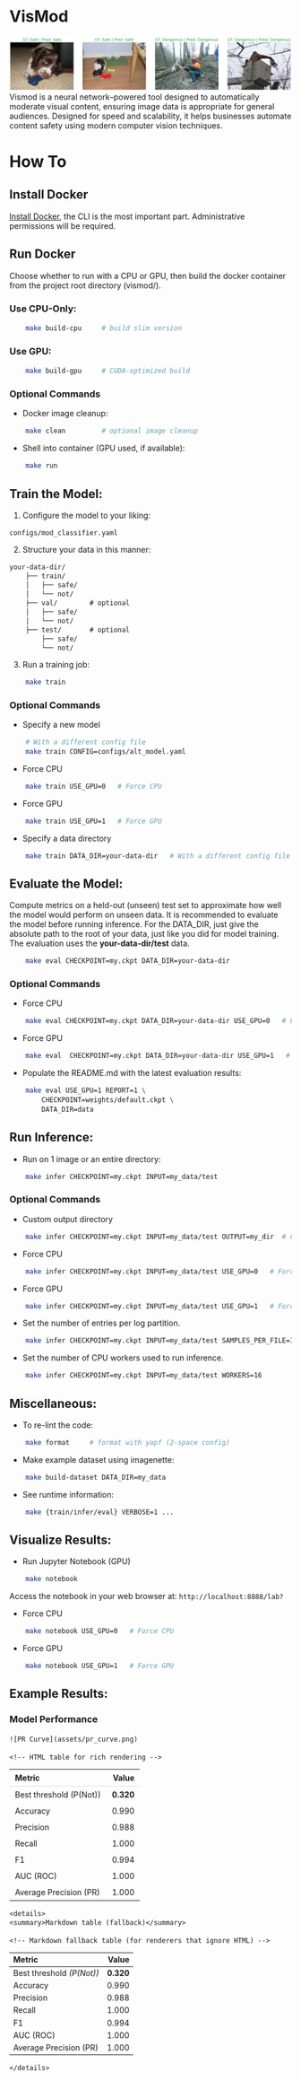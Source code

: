 # VisMod
![PR Curve](assets/examples.png)
Vismod is a neural network–powered tool designed to automatically moderate visual content, ensuring image data is appropriate for general audiences. Designed for speed and scalability, it helps businesses automate content safety using modern computer vision techniques.

# How To

## Install Docker
[Install Docker](https://docs.docker.com/desktop/), the CLI is the most important part. Administrative permissions will be required.

## Run Docker
Choose whether to run with a CPU or GPU, then build the docker container from the project root directory (vismod/).

### Use CPU-Only:
```bash
	make build-cpu     # build slim version
```
### Use GPU:
```bash
	make build-gpu     # CUDA-optimized build
```

### Optional Commands
- Docker image cleanup:
```bash
	make clean         # optional image cleanup
```
- Shell into container (GPU used, if available):
```bash
	make run
```

## Train the Model:
1. Configure the model to your liking:
```
configs/mod_classifier.yaml
```
2. Structure your data in this manner:
```
your-data-dir/
	├── train/
	│   ├── safe/
	│   └── not/
	├── val/        # optional
	│   ├── safe/
	│   └── not/
	├── test/       # optional
	    ├── safe/
	    └── not/
```
3. Run a training job:
```bash
	make train
```
### Optional Commands
- Specify a new model
```bash
	# With a different config file
	make train CONFIG=configs/alt_model.yaml
```
- Force CPU
```bash
	make train USE_GPU=0   # Force CPU
```
- Force GPU
```bash
	make train USE_GPU=1   # Force GPU
```
- Specify a data directory
```bash
	make train DATA_DIR=your-data-dir	# With a different config file
```

## Evaluate the Model:
Compute metrics on a held-out (unseen) test set to approximate how well the model would perform on unseen data. It is recommended to evaluate the model before running inference. For the DATA_DIR, just give the absolute path to the root of your data, just like you did for model training. The evaluation uses the **your-data-dir/test** data.
```bash
	make eval CHECKPOINT=my.ckpt DATA_DIR=your-data-dir
```
### Optional Commands
- Force CPU
```bash
	make eval CHECKPOINT=my.ckpt DATA_DIR=your-data-dir USE_GPU=0   # Force CPU
```
- Force GPU
```bash
	make eval  CHECKPOINT=my.ckpt DATA_DIR=your-data-dir USE_GPU=1   # Force GPU
```
- Populate the README.md with the latest evaluation results:
```bash
	make eval USE_GPU=1 REPORT=1 \
		CHECKPOINT=weights/default.ckpt \
  		DATA_DIR=data
```

## Run Inference:
- Run on 1 image or an entire directory:
```bash
	make infer CHECKPOINT=my.ckpt INPUT=my_data/test
```
### Optional Commands
- Custom output directory
```bash
	make infer CHECKPOINT=my.ckpt INPUT=my_data/test OUTPUT=my_dir	# Custom output directory
```
- Force CPU
```bash
	make infer CHECKPOINT=my.ckpt INPUT=my_data/test USE_GPU=0   # Force CPU
```
- Force GPU
```bash
	make infer CHECKPOINT=my.ckpt INPUT=my_data/test USE_GPU=1   # Force GPU
```
- Set the number of entries per log partition.
```bash
	make infer CHECKPOINT=my.ckpt INPUT=my_data/test SAMPLES_PER_FILE=1000
```
- Set the number of CPU workers used to run inference.
```bash
	make infer CHECKPOINT=my.ckpt INPUT=my_data/test WORKERS=16
```

## Miscellaneous:
- To re-lint the code:
```bash
	make format		# format with yapf (2-space config)
```
- Make example dataset using imagenette:
```bash
	make build-dataset DATA_DIR=my_data
```
- See runtime information:
```bash
	make {train/infer/eval} VERBOSE=1 ...
```

## Visualize Results:
- Run Jupyter Notebook (GPU)
```bash
	make notebook 
```
Access the notebook in your web browser at: ```http://localhost:8888/lab?```
- Force CPU
```bash
	make notebook USE_GPU=0   # Force CPU
```
- Force GPU
```bash
	make notebook USE_GPU=1   # Force GPU
```

## Example Results:
<!-- PERF:START -->
### Model Performance
    ![PR Curve](assets/pr_curve.png)

    <!-- HTML table for rich rendering -->
<table style="border-collapse:collapse; width:420px;">
  <thead>
    <tr>
      <th style="text-align:left; padding:6px 10px; border-bottom:1px solid #ddd;">Metric</th>
      <th style="text-align:right; padding:6px 10px; border-bottom:1px solid #ddd;">Value</th>
    </tr>
  </thead>
  <tbody>
    <tr><td style="padding:6px 10px;">Best threshold (P(Not))</td><td style="text-align:right; padding:6px 10px;"><b>0.320</b></td></tr>
    <tr><td style="padding:6px 10px;">Accuracy</td><td style="text-align:right; padding:6px 10px;">0.990</td></tr>
    <tr><td style="padding:6px 10px;">Precision</td><td style="text-align:right; padding:6px 10px;">0.988</td></tr>
    <tr><td style="padding:6px 10px;">Recall</td><td style="text-align:right; padding:6px 10px;">1.000</td></tr>
    <tr><td style="padding:6px 10px;">F1</td><td style="text-align:right; padding:6px 10px;">0.994</td></tr>
    <tr><td style="padding:6px 10px;">AUC (ROC)</td><td style="text-align:right; padding:6px 10px;">1.000</td></tr>
    <tr><td style="padding:6px 10px;">Average Precision (PR)</td><td style="text-align:right; padding:6px 10px;">1.000</td></tr>
  </tbody>
</table>

    <details>
    <summary>Markdown table (fallback)</summary>

    <!-- Markdown fallback table (for renderers that ignore HTML) -->
| **Metric**                | **Value** |
|:--------------------------|----------:|
| Best threshold *(P(Not))* | **0.320** |
| Accuracy                  | 0.990 |
| Precision                 | 0.988 |
| Recall                    | 1.000 |
| F1                        | 0.994 |
| AUC (ROC)                 | 1.000 |
| Average Precision (PR)    | 1.000 |
    </details>
<!-- PERF:END -->


